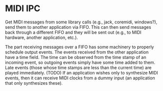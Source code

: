 # MIDI IPC

Get MIDI messages from some library calls (e.g., jack, coremidi, windows?), send
them to another application via FIFO. This can then send messages back through a
different FIFO and they will be sent out (e.g., to MIDI hardware, another
application, etc.).

The part receiving messages over a FIFO has some machinery to properly schedule
output events. The events received from the other application have a time field.
The time can be observed from the time stamp of an incoming event, so outgoing
events simply have some time added to them. Late events (those whose time stamps
are less than the current time) are played immediately. (TODO) If an application
wishes only to synthesize MIDI events, then it can receive MIDI clocks from a
dummy input (an application that only synthesizes these).

